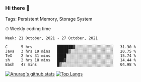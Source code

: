 ### Hi there 👋

Tags: Persistent Memory, Storage System

<!--

[![Anurag's github stats](https://github-readme-stats.vercel.app/api?username=wwyf)](https://github.com/anuraghazra/github-readme-stats)

[![Anurag's github stats](https://github-readme-stats.vercel.app/api?username=wwyf&count_private=true)](https://github.com/anuraghazra/github-readme-stats)


[![Top Langs](https://github-readme-stats.vercel.app/api/top-langs/?username=wwyf&count_private=true&&hide=jupyter%20notebook,html)](https://github.com/anuraghazra/github-readme-stats)



-->


⏱ Weekly coding time

<!--START_SECTION:waka-->
```text
Week: 21 October, 2021 - 27 October, 2021

C      5 hrs           ███████▓░░░░░░░░░░░░░░░░░   31.30 % 
Java   3 hrs 19 mins   █████▒░░░░░░░░░░░░░░░░░░░   20.75 % 
TeX    2 hrs 31 mins   ████░░░░░░░░░░░░░░░░░░░░░   15.74 % 
sh     2 hrs 18 mins   ███▓░░░░░░░░░░░░░░░░░░░░░   14.44 % 
Bash   47 mins         █▒░░░░░░░░░░░░░░░░░░░░░░░   04.98 % 
```
<!--END_SECTION:waka-->



[![Anurag's github stats](https://github-readme-stats.vercel.app/api?username=wwyf&count_private=true&show_icons=true&hide_border=true)](https://github.com/anuraghazra/github-readme-stats) [![Top Langs](https://github-readme-stats.vercel.app/api/top-langs/?username=wwyf&count_private=true&hide=jupyter%20notebook,html,OpenEdge%20ABL&langs_count=10&layout=compact&hide_border=true)](https://github.com/anuraghazra/github-readme-stats)

<!--

[![willianrod's wakatime stats](https://github-readme-stats.vercel.app/api/wakatime?username=wwyf)](https://github.com/anuraghazra/github-readme-stats)


-->
